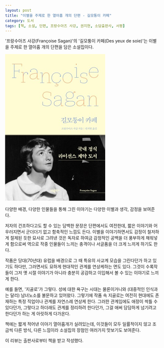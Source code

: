 ```yaml
---
layout: post
title: "이별을 주제로 한 열아홉 개의 단편 - 길모퉁이 카페"
category: 도서
tags: [책, 소설, 단편, 프랑수아즈 사강, 권지현, 소담출판사, 서평]
---
```


'프랑수아즈 사강(Françoise Sagan)'의
'길모퉁이 카페(Des yeux de soie)'는
이별을 주제로 한 열아홉 개의 단편을 담은 소설집이다.

![표지](/images/book/des-yeux-de-soie-book-h480.jpg)

다양한 배경, 다양한 인물들을 통해 그린 이야기는
다양한 이별과 생각, 감정을 보여준다.

저자의 건조하다고도 할 수 있는 담백한 문장은 단편에서도 여전한데,
짧은 이야기와 어우러지면서 군더더기 없고 함축적인 느낌도 든다.
이별을 이야기하면서도 감정이 철저하게 절제된 듯한 묘사로 그려낸 것은
독자로 하여금 감정적인 공백을 더 풍부하게 채워넣게 함으로써
역으로 작중 인물들이 느끼는 충격이나 서글품을 더 크게 느끼게 하기도 한다.

작품은 당대(70년대) 유럽을 배경으로 그 때 특유의 사교계 모습을 그린다던가 하고 있기도 하다만,
그러면서도 묘하게 현대적인 관계를 연상케하는 면도 있다.
그것이 수록작들이 그저 옛 시절 이야기가 아니라 충분히 공감하고 이입해서 볼 수 있는 이야기로 느끼게 한다.

예를 들면, '지골로'가 그렇다.
성에 대한 욕구는 시대는 물론이거니와
(대중적인 인식과는 달리) 남녀노소를 불문하고 있어왔다.
그렇기에 작품 속 지골로는 여전히 현대에도 존재하는 특정 직업이나 관계를 자연스레 연상케 한다.
그러한 관계임에도 애정이 싹틀 수 있다던가,
그렇다고 하더래도 관계를 정리하려 한다던가,
그걸 애써 담담하게 넘기려고 한다던가 하는 게
아릿하게 다가온다.

책에는 짧게 적어낸 이야기 열아홉개가 실려있는데,
이것들이 모두 일률적이지 않고
조금씩 다른 방식, 다른 느낌이라
소설집의 장점인 여러가지 맛보기도 보여준다.



<div class="im im-info">
이 리뷰는 출판사로부터 책을 받고 작성했다.
</div>

